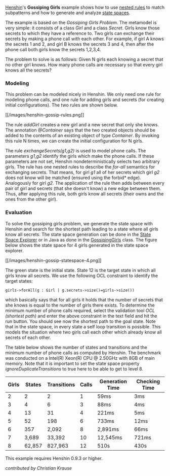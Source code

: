 [Henshin](Home "wikilink")\'s **Gossiping Girls** example shows how
to use [nested
rules](Henshin_Transformation_Meta-Model#Advanced_concepts:_Application_conditions_and_rule_nesting "wikilink")
to match subpatterns and how to generate and analyze [state
spaces](State_Space_Tools "wikilink").

The example is based on the *Gossiping Girls Problem*. The metamodel is
very simple: it consists of a class *Girl* and a class *Secret*. Girls
know those secrets to which they have a reference to. Two girls can
exchange their secrets by making a phone call with each other. For
example, if girl A knows the secrets 1 and 2, and girl B knows the
secrets 3 and 4, then after the phone call both girls know the secrets
1,2,3,4.

The problem to solve is as follows: Given N girls each knowing a secret
that no other girl knows. How many phone calls are necessary so that
every girl knows all the secrets?

### Modeling

This problem can be modeled nicely in Henshin. We only need one rule for
modeling phone calls, and one rule for adding girls and secrets (for
creating initial configurations). The two rules are shown below.

[[/images/henshin-gossip-rules.png]]

The rule *addGirl* creates a new girl and a new secret that only she
knows. The annotation *\@Container* says that the two created objects
should be added to the contents of an existing object of type
*Container*. By invoking this rule N times, we can create the initial
configuration for N girls.

The rule *exchangeSecrets(g1,g2)* is used to model phone calls. The
parameters *g1,g2* identify the girls which make the phone calls. If
these parameters are not set, Henshin nondeterministically selects two
arbitrary girls. The rule has one nested rules to describe the *for-all*
semantics for exchanging secrets. That means, for girl *g1* all of her
secrets which girl *g2* does not know will be matched (ensured using the
forbid\* edge). Analogously for girl *g2*. The application of the rule
then adds between every pair of girl and secrets (that she doesn\'t
know) a new edge between them. Thus, after applying this rule, both
girls know all secrets (their owns and the ones from the other girl).

### Evaluation

To solve the gossiping girls problem, we generate the state space with
Henshin and search for the shortest path leading to a state where all
girls know all secrets. The state space generation can be done in the
[State Space
Explorer](State_Space_Tools "wikilink") or in
Java as done in the
[GossipingGirls](https://github.com/eclipse-henshin/henshin/blob/master/plugins/org.eclipse.emf.henshin.examples/src/org/eclipse/emf/henshin/examples/gossipinggirls/GossipingGirls.java)
class. The figure below shows the state space for 4 girls generated in
the state space explorer.

[[/images/henshin-gossip-statespace-4.png]]

The green state is the initial state. State 12 is the target state in
which all girls know all secrets. We use the following OCL constraint to
identify the target states:
  
  `girls->forAll(g : Girl | g.secrets->size()=girls->size())`

which basically says that for all girls it holds that the number of
secrets that she knows is equal to the number of girls there exists. To
determine the minimum number of phone calls required, select the
validation tool *OCL (shortest path)* and enter the above constraint in
the text field and hit the run button. You should see now the shortest
path to the goal state. Note that in the state space, in every state a
self loop transition is possible. This models the situation where two
girls call each other which already know all secrets of each other.

The table below shows the number of states and transitions and the
minimum number of phone calls as computed by Henshin. The benchmark was
conducted on a Intel(R) Xeon(R) CPU @ 2.50GHz with 8GB of main memory.
Note that it is important to set the state space property
*ignoreDuplicateTransitions* to true here to be able to get to level 8.

| Girls | States | Transitions | Calls | Generation Time | Checking Time |
|-------|--------|-------------|-------|-----------------|---------------|
| 2     | 2      | 2           | 1     | 59ms            | 3ms           |
| 3     | 4      | 6           | 3     | 88ms            | 4ms           |
| 4     | 13     | 31          | 4     | 221ms           | 5ms           |
| 5     | 52     | 198         | 6     | 733ms           | 12ms          |
| 6     | 357    | 2,092       | 8     | 2,891ms         | 66ms          |
| 7     | 3,689  | 33,392      | 10    | 12,545ms        | 721ms         |
| 8     | 62,857 | 827,963     | 12    | 510s            | 430s          |

This example requires Henshin 0.9.3 or higher.

*contributed by Christian Krause*


